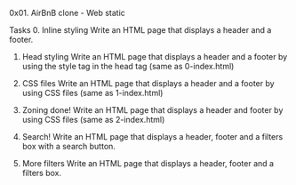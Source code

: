 0x01. AirBnB clone - Web static

Tasks
0. Inline styling
Write an HTML page that displays a header and a footer.

1. Head styling
Write an HTML page that displays a header and a footer by using the style tag in
the head tag (same as 0-index.html)

2. CSS files
Write an HTML page that displays a header and a footer by using CSS files (same as 1-index.html)

3. Zoning done!
Write an HTML page that displays a header and footer by using CSS files (same as 2-index.html)

4. Search!
Write an HTML page that displays a header, footer and a filters box with a search button.

5. More filters
Write an HTML page that displays a header, footer and a filters box.
